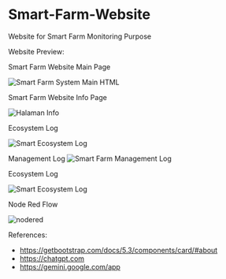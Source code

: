 # Smart-Farm-Website
Website for Smart Farm Monitoring Purpose

Website Preview:

Smart Farm Website Main Page

![Smart Farm System Main HTML](https://github.com/mwijaya43/Smart-Farm-Website/assets/162684142/42640aa2-c561-4b1d-8194-30e024d733e6)

Smart Farm Website Info Page

![Halaman Info](https://github.com/mwijaya43/Smart-Farm-Website/assets/162684142/6ce4d482-82df-4cc1-adc8-dd29f02ba17b)

Ecosystem Log 

![Smart Ecosystem Log](https://github.com/mwijaya43/Smart-Farm-Website/assets/162684142/1119cbcf-1a33-4179-9a63-f771a3d2d74b)
 
Management Log
![Smart Farm Management Log](https://github.com/mwijaya43/Smart-Farm-Website/assets/162684142/15c8ef6c-00a4-4fc3-94f3-abf974a24f4f)

Ecosystem Log

![Smart Ecosystem Log](https://github.com/mwijaya43/Smart-Farm-Website/assets/162684142/12302784-b7cd-40e8-b1f6-e75d08ad4dd7)


Node Red Flow

![nodered](https://github.com/mwijaya43/Smart-Farm-Website/assets/162684142/550e0009-0ca5-4feb-a968-65763cdf2ba1)


References:
- https://getbootstrap.com/docs/5.3/components/card/#about
- https://chatgpt.com
- https://gemini.google.com/app
